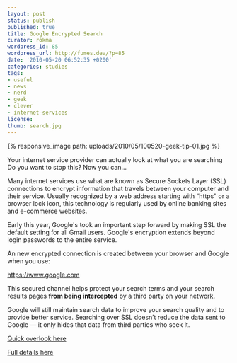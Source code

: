 ```yaml
---
layout: post
status: publish
published: true
title: Google Encrypted Search
curator: rokma
wordpress_id: 85
wordpress_url: http://fumes.dev/?p=85
date: '2010-05-20 06:52:35 +0200'
categories: studies
tags:
- useful
- news
- nerd
- geek
- clever
- internet-services
license:
thumb: search.jpg
---
```


{% responsive_image path: uploads/2010/05/100520-geek-tip-01.jpg %}

Your internet service provider can actually look at what you are searching
Do you want to stop this? Now you can... 

Many internet services use what are known as Secure Sockets Layer (SSL) connections to encrypt information that travels between your computer and their service. Usually recognized by a web address starting with &ldquo;https&rdquo; or a browser lock icon, this technology is regularly used by online banking sites and e-commerce websites.

Early this year, Google's took an important step forward by making SSL the default setting for all Gmail users. 
Google's encryption extends beyond login passwords to the entire service.

An new encrypted connection is created between your browser and Google when you use:

<a href="https://www.google.com" target="_blank">https://www.google.com</a>

This secured channel helps protect your search terms and your search results pages <strong>from being intercepted</strong> by a third party on your network. 

Google will still maintain search data to improve your search quality and to provide better service. Searching over SSL doesn&rsquo;t reduce the data sent to Google &mdash; it only hides that data from third parties who seek it. 

<a href="http://googleblog.blogspot.com/2010/05/search-more-securely-with-encrypted.html" target="_blank">Quick overlook here</a>

<a href="http://www.google.com/support/websearch/bin/answer.py?answer=173733&amp;hl=en" target="_blank">Full details here</a> 

